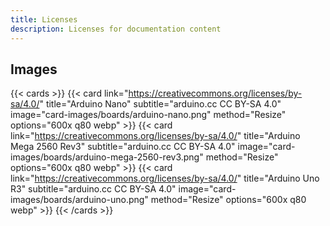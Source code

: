 ```yaml
---
title: Licenses
description: Licenses for documentation content
---
```


## Images

{{< cards >}}
{{< card link="https://creativecommons.org/licenses/by-sa/4.0/" title="Arduino Nano" subtitle="arduino.cc CC BY-SA 4.0" image="card-images/boards/arduino-nano.png" method="Resize" options="600x q80 webp" >}}
{{< card link="https://creativecommons.org/licenses/by-sa/4.0/" title="Arduino Mega 2560 Rev3" subtitle="arduino.cc CC BY-SA 4.0" image="card-images/boards/arduino-mega-2560-rev3.png" method="Resize" options="600x q80 webp" >}}
{{< card link="https://creativecommons.org/licenses/by-sa/4.0/" title="Arduino Uno R3" subtitle="arduino.cc CC BY-SA 4.0" image="card-images/boards/arduino-uno.png" method="Resize" options="600x q80 webp" >}}
{{< /cards >}}
